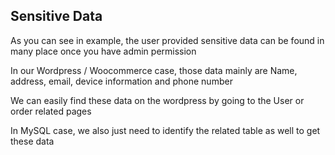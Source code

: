 ## Sensitive Data

As you can see in example, the user provided sensitive data can be found in many place once you have admin permission

In our Wordpress / Woocommerce case, those data mainly are Name, address, email, device information and phone number

We can easily find these data on the wordpress by going to the User or order related pages

In MySQL case, we also just need to identify the related table as well to get these data
